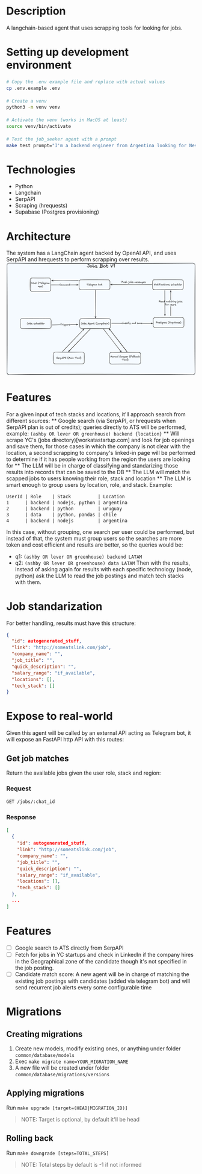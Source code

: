 # Description
A langchain-based agent that uses scrapping tools for looking for jobs.

# Setting up development environment
```bash
# Copy the .env example file and replace with actual values
cp .env.example .env

# Create a venv
python3 -m venv venv

# Activate the venv (works in MacOS at least)
source venv/bin/activate

# Test the job_seeker agent with a prompt
make test prompt="I'm a backend engineer from Argentina looking for NestJS jobs"
```

# Technologies
* Python
* Langchain
* SerpAPI
* Scraping (hrequests)
* Supabase (Postgres provisioning)

# Architecture
The system has a LangChain agent backed by OpenAI API, and uses SerpAPI and hrequests to perform scrapping over results.
![Architecture Diagram](docs/architecture.png)

# Features
For a given input of tech stacks and locations, it'll approach search from different sources:
** Google search (via SerpAPI, or hrequests when SerpAPI plan is out of credits); queries directly to ATS will be performed, example: `(ashby OR lever OR greenhouse) backend {location}`
** Will scrape YC's (jobs directory)[workatastartup.com] and look for job openings and save them, for those cases in which the company is not clear with the location, a second scrapping to company's linked-in page will be performed to determine if it has people working from the region the users are looking for
** The LLM will be in charge of classifying and standarizing those results into records that can be saved to the DB
** The LLM will match the scapped jobs to users knowing their role, stack and location
** The LLM is smart enough to group users by location, role, and stack. Example:
```
UserId | Role    | Stack          | Location
1      | backend | nodejs, python | argentina
2      | backend | python         | uruguay
3      | data    | python, pandas | chile
4      | backend | nodejs         | argentina
```
In this case, without grouping, one search per user could be performed, but instead of that, the system must group users so the searches are more token and cost efficient and results are better, so the queries would be:
* q1: `(ashby OR lever OR greenhouse) backend LATAM`
* q2: `(ashby OR lever OR greenhouse) data LATAM`
Then with the results, instead of asking again for results with each specific technology (node, python) ask the LLM to read the job postings and match tech stacks with them.

# Job standarization
For better handling, results must have this structure:
```json
{
  "id": autogenerated_stuff,
  "link": "http://someatslink.com/job",
  "company_name": "",
  "job_title": "",
  "quick_description": "",
  "salary_range": "if_available",
  "locations": [],
  "tech_stack": []
}
```

# Expose to real-world
Given this agent will be called by an external API acting as Telegram bot, it will expose an FastAPI http API with this routes:

## Get job matches
Return the available jobs given the user role, stack and region:

### Request
```bash
GET /jobs/:chat_id
```
### Response
```json
[
  {
    "id": autogenerated_stuff,
    "link": "http://someatslink.com/job",
    "company_name": "",
    "job_title": "",
    "quick_description": "",
    "salary_range": "if_available",
    "locations": [],
    "tech_stack": []
  },
  ...
]
```

# Features
- [ ] Google search to ATS directly from SerpAPI
- [ ] Fetch for jobs in YC startups and check in LinkedIn if the company hires in the Geographical zone of the candidate though it's not specified in the job posting.
- [ ] Candidate match score: A new agent will be in charge of matching the existing job postings with candidates (added via telegram bot) and will send recurrent job alerts every some configurable time

# Migrations

## Creating migrations
1. Create new models, modify existing ones, or anything under folder `common/database/models`
2. Exec `make migrate name=YOUR_MIGRATION_NAME`
3. A new file will be created under folder `common/database/migrations/versions`

## Applying migrations
Run `make upgrade [target=(HEAD|MIGRATION_ID)]`
>NOTE: Target is optional, by default it'll be head

## Rolling back
Run `make downgrade [steps=TOTAL_STEPS]`
>NOTE: Total steps by default is -1 if not informed
